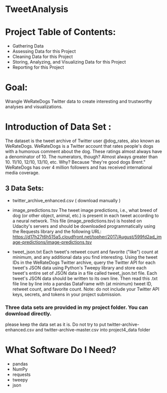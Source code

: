 # TweetAnalysis

# Project Table of Contents:
* Gathering Data
* Assessing Data for this Project
* Cleaning Data for this Project
* Storing, Analyzing, and Visualizing Data for this Project
* Reporting for this Project


# Goal:
Wrangle WeRateDogs Twitter data to create interesting and trustworthy analyses and visualizations.


# Introduction of Data Set :
The dataset is the tweet archive of Twitter user @dog_rates, also known as WeRateDogs. WeRateDogs is a Twitter account that rates people's dogs with a humorous comment about the dog. These ratings almost always have a denominator of 10. The numerators, though? Almost always greater than 10. 11/10, 12/10, 13/10, etc. Why? Because "they're good dogs Brent." WeRateDogs has over 4 million followers and has received international media coverage.


## 3 Data Sets: 
* twitter_archive_enhanced.csv ( download manually ) 

* image_predictions.tsv 
The tweet image predictions, i.e., what breed of dog (or other object, animal, etc.) is present in each tweet according to a neural network. This file (image_predictions.tsv) is hosted on Udacity's servers and should be downloaded programmatically using the Requests library and the following URL: https://d17h27t6h515a5.cloudfront.net/topher/2017/August/599fd2ad_image-predictions/image-predictions.tsv

* tweet_json.txt 
Each tweet's retweet count and favorite ("like") count at minimum, and any additional data you find interesting. Using the tweet IDs in the WeRateDogs Twitter archive, query the Twitter API for each tweet's JSON data using Python's Tweepy library and store each tweet's entire set of JSON data in a file called tweet_json.txt file. Each tweet's JSON data should be written to its own line. Then read this .txt file line by line into a pandas DataFrame with (at minimum) tweet ID, retweet count, and favorite count. Note: do not include your Twitter API keys, secrets, and tokens in your project submission.

### Three data sets are provided in my project folder. You can download directly.
please keep the data set as it is. Do not try to put twitter-archive-enhanced.csv and twitter-archive-master.csv into project4_data folder

# What Software Do I Need?
* pandas
* NumPy
* requests
* tweepy
* json


